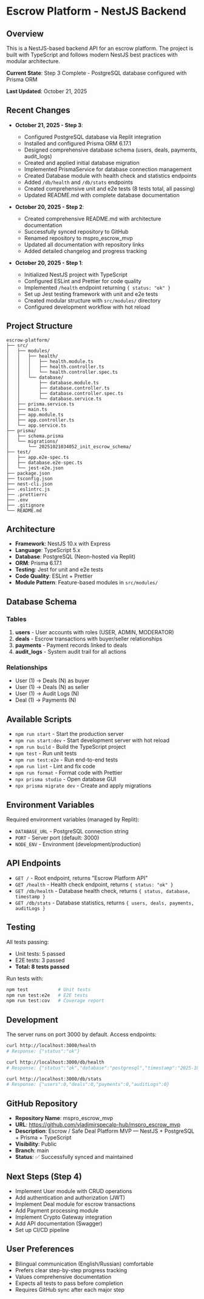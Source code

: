 # Escrow Platform - NestJS Backend

## Overview
This is a NestJS-based backend API for an escrow platform. The project is built with TypeScript and follows modern NestJS best practices with modular architecture.

**Current State**: Step 3 Complete - PostgreSQL database configured with Prisma ORM

**Last Updated**: October 21, 2025

## Recent Changes
- **October 21, 2025 - Step 3**: 
  - Configured PostgreSQL database via Replit integration
  - Installed and configured Prisma ORM 6.17.1
  - Designed comprehensive database schema (users, deals, payments, audit_logs)
  - Created and applied initial database migration
  - Implemented PrismaService for database connection management
  - Created Database module with health check and statistics endpoints
  - Added `/db/health` and `/db/stats` endpoints
  - Created comprehensive unit and e2e tests (8 tests total, all passing)
  - Updated README.md with complete database documentation
  
- **October 20, 2025 - Step 2**: 
  - Created comprehensive README.md with architecture documentation
  - Successfully synced repository to GitHub
  - Renamed repository to mspro_escrow_mvp
  - Updated all documentation with repository links
  - Added detailed changelog and progress tracking
  
- **October 20, 2025 - Step 1**: 
  - Initialized NestJS project with TypeScript
  - Configured ESLint and Prettier for code quality
  - Implemented `/health` endpoint returning `{ status: "ok" }`
  - Set up Jest testing framework with unit and e2e tests
  - Created modular structure with `src/modules/` directory
  - Configured development workflow with hot reload

## Project Structure
```
escrow-platform/
├── src/
│   ├── modules/
│   │   ├── health/
│   │   │   ├── health.module.ts
│   │   │   ├── health.controller.ts
│   │   │   └── health.controller.spec.ts
│   │   └── database/
│   │       ├── database.module.ts
│   │       ├── database.controller.ts
│   │       ├── database.controller.spec.ts
│   │       └── database.service.ts
│   ├── prisma.service.ts
│   ├── main.ts
│   ├── app.module.ts
│   ├── app.controller.ts
│   └── app.service.ts
├── prisma/
│   ├── schema.prisma
│   └── migrations/
│       └── 20251021034052_init_escrow_schema/
├── test/
│   ├── app.e2e-spec.ts
│   ├── database.e2e-spec.ts
│   └── jest-e2e.json
├── package.json
├── tsconfig.json
├── nest-cli.json
├── .eslintrc.js
├── .prettierrc
├── .env
├── .gitignore
└── README.md
```

## Architecture
- **Framework**: NestJS 10.x with Express
- **Language**: TypeScript 5.x
- **Database**: PostgreSQL (Neon-hosted via Replit)
- **ORM**: Prisma 6.17.1
- **Testing**: Jest for unit and e2e tests
- **Code Quality**: ESLint + Prettier
- **Module Pattern**: Feature-based modules in `src/modules/`

## Database Schema

### Tables
1. **users** - User accounts with roles (USER, ADMIN, MODERATOR)
2. **deals** - Escrow transactions with buyer/seller relationships
3. **payments** - Payment records linked to deals
4. **audit_logs** - System audit trail for all actions

### Relationships
- User (1) → Deals (N) as buyer
- User (1) → Deals (N) as seller
- User (1) → Audit Logs (N)
- Deal (1) → Payments (N)

## Available Scripts
- `npm run start` - Start the production server
- `npm run start:dev` - Start development server with hot reload
- `npm run build` - Build the TypeScript project
- `npm test` - Run unit tests
- `npm run test:e2e` - Run end-to-end tests
- `npm run lint` - Lint and fix code
- `npm run format` - Format code with Prettier
- `npx prisma studio` - Open database GUI
- `npx prisma migrate dev` - Create and apply migrations

## Environment Variables
Required environment variables (managed by Replit):
- `DATABASE_URL` - PostgreSQL connection string
- `PORT` - Server port (default: 3000)
- `NODE_ENV` - Environment (development/production)

## API Endpoints
- `GET /` - Root endpoint, returns "Escrow Platform API"
- `GET /health` - Health check endpoint, returns `{ status: "ok" }`
- `GET /db/health` - Database health check, returns `{ status, database, timestamp }`
- `GET /db/stats` - Database statistics, returns `{ users, deals, payments, auditLogs }`

## Testing
All tests passing:
- Unit tests: 5 passed
- E2E tests: 3 passed
- **Total: 8 tests passed**

Run tests with:
```bash
npm test           # Unit tests
npm run test:e2e   # E2E tests
npm run test:cov   # Coverage report
```

## Development
The server runs on port 3000 by default. Access endpoints:
```bash
curl http://localhost:3000/health
# Response: {"status":"ok"}

curl http://localhost:3000/db/health
# Response: {"status":"ok","database":"postgresql","timestamp":"2025-10-21T..."}

curl http://localhost:3000/db/stats
# Response: {"users":0,"deals":0,"payments":0,"auditLogs":0}
```

## GitHub Repository
- **Repository Name**: mspro_escrow_mvp
- **URL**: https://github.com/vladimirspecalp-hub/mspro_escrow_mvp
- **Description**: Escrow / Safe Deal Platform MVP — NestJS + PostgreSQL + Prisma + TypeScript
- **Visibility**: Public
- **Branch**: main
- **Status**: ✅ Successfully synced and maintained

## Next Steps (Step 4)
- Implement User module with CRUD operations
- Add authentication and authorization (JWT)
- Implement Deal module for escrow transactions
- Add Payment processing module
- Implement Crypto Gateway integration
- Add API documentation (Swagger)
- Set up CI/CD pipeline

## User Preferences
- Bilingual communication (English/Russian) comfortable
- Prefers clear step-by-step progress tracking
- Values comprehensive documentation
- Expects all tests to pass before completion
- Requires GitHub sync after each major step

